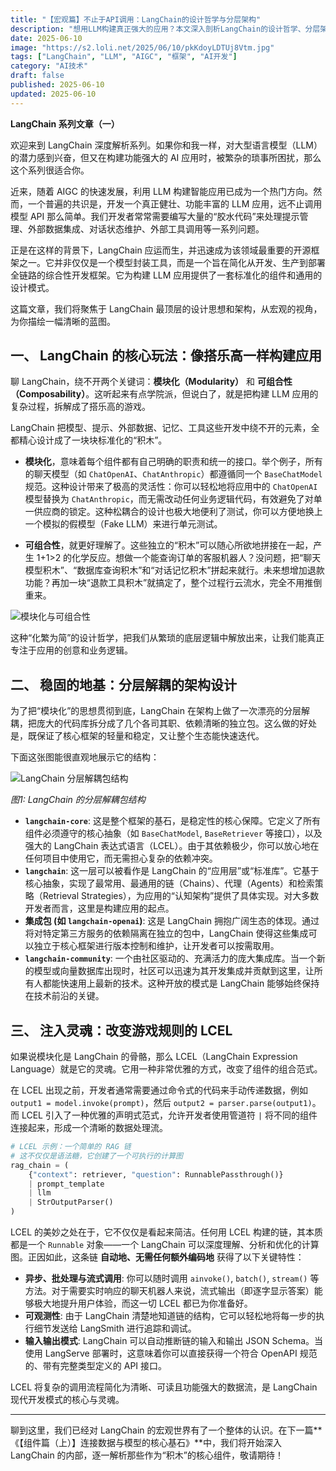 ```yaml
---
title: "【宏观篇】不止于API调用：LangChain的设计哲学与分层架构"
description: "想用LLM构建真正强大的应用？本文深入剖析LangChain的设计哲学、分层架构和核心灵魂LCEL，带你从宏观视角理解这个框架如何帮你告别“胶水代码”，释放创造力。"
date: 2025-06-10
image: "https://s2.loli.net/2025/06/10/pkKdoyLDTUj8Vtm.jpg"
tags: ["LangChain", "LLM", "AIGC", "框架", "AI开发"]
category: "AI技术"
draft: false
published: 2025-06-10
updated: 2025-06-10
---
```


**LangChain 系列文章（一）**

欢迎来到 LangChain 深度解析系列。如果你和我一样，对大型语言模型（LLM）的潜力感到兴奋，但又在构建功能强大的 AI 应用时，被繁杂的琐事所困扰，那么这个系列很适合你。

近来，随着 AIGC 的快速发展，利用 LLM 构建智能应用已成为一个热门方向。然而，一个普遍的共识是，开发一个真正健壮、功能丰富的 LLM 应用，远不止调用模型 API 那么简单。我们开发者常常需要编写大量的“胶水代码”来处理提示管理、外部数据集成、对话状态维护、外部工具调用等一系列问题。

正是在这样的背景下，LangChain 应运而生，并迅速成为该领域最重要的开源框架之一。它并非仅仅是一个模型封装工具，而是一个旨在简化从开发、生产到部署全链路的综合性开发框架。它为构建 LLM 应用提供了一套标准化的组件和通用的设计模式。

这篇文章，我们将聚焦于 LangChain 最顶层的设计思想和架构，从宏观的视角，为你描绘一幅清晰的蓝图。

## **一、 LangChain 的核心玩法：像搭乐高一样构建应用**

聊 LangChain，绕不开两个关键词：**模块化（Modularity）** 和 **可组合性（Composability）**。这听起来有点学院派，但说白了，就是把构建 LLM 应用的复杂过程，拆解成了搭乐高的游戏。

LangChain 把模型、提示、外部数据、记忆、工具这些开发中绕不开的元素，全都精心设计成了一块块标准化的“积木”。

* **模块化**，意味着每个组件都有自己明确的职责和统一的接口。举个例子，所有的聊天模型（如 `ChatOpenAI`、`ChatAnthropic`）都遵循同一个 `BaseChatModel` 规范。这种设计带来了极高的灵活性：你可以轻松地将应用中的 `ChatOpenAI` 模型替换为 `ChatAnthropic`，而无需改动任何业务逻辑代码，有效避免了对单一供应商的锁定。这种松耦合的设计也极大地便利了测试，你可以方便地换上一个模拟的假模型（Fake LLM）来进行单元测试。

* **可组合性**，就更好理解了。这些独立的“积木”可以随心所欲地拼接在一起，产生 1+1>2 的化学反应。想做一个能查询订单的客服机器人？没问题，把“聊天模型积木”、“数据库查询积木”和“对话记忆积木”拼起来就行。未来想增加退款功能？再加一块“退款工具积木”就搞定了，整个过程行云流水，完全不用推倒重来。

![模块化与可组合性](https://s2.loli.net/2025/06/10/xbZU2G6YR1aiLK7.jpg "模块化与可组合性概念图")

这种“化繁为简”的设计哲学，把我们从繁琐的底层逻辑中解放出来，让我们能真正专注于应用的创意和业务逻辑。

## **二、 稳固的地基：分层解耦的架构设计**

为了把“模块化”的思想贯彻到底，LangChain 在架构上做了一次漂亮的分层解耦，把庞大的代码库拆分成了几个各司其职、依赖清晰的独立包。这么做的好处是，既保证了核心框架的轻量和稳定，又让整个生态能快速迭代。

下面这张图能很直观地展示它的结构：

![LangChain 分层解耦包结构](https://mermaid.ink/svg/pako:eNqFVGtP2lAY_ivkfNoSQVBEJYSEoDEmmi3TL9tYlgoVmkBLamt0xgRFVJQBDnWbGi9TN5Mp4mWKMNyPWc858C922kLBAlk_nfNen-d9n5454OV8NLADP0-FA4bxAQ9rIN-UOKEaPEAqHeKdJVjYxJtnHqC65c_11gMcE85Gt2OCdz57zYm8wRUOP3d0Tjg94J2aQbM-D9tUe4Ri_e4AxbAGdJiHf6IwEcPFDNpfamw04n7v5nhabRckGV45w-glNrkFadrphNkd6SGO4hG0F1dLobVS-eoIJU9h6ljKJ0fcgyNKpINxPkN7ETXob2SBnMulYmUlRfAydbzVxuP0jDAWDjKCQPNTegQCcRqnal4Ni5TPkFlIhSTaXkF753B1GcavcfYzutnSl3dzoZDIMsJsM7mqo84wEYPpnypDfPIIE4Xy7RFOZMnw8fm5lI-j7YfK7jJaTWs04fdFmN4g1NBWDn3MwkKG8IX3pzB2jy_iLfjWtqFDo8NQyTySOlLxGKeX4acEOo7g22_4YhtvnRIwlcgOYQ-z-ziZ05CUsyf44BTt35HVwqvFp61bSwNmv2iMSF-dIF6EadY1rJ8aR6wU80R31XgXKwR4Lsx49SlUzdEqa4jj_MEm4fkVq3Ga5okAWrcbVfVqMpnIoGHsTipuo7MjuL-OUmnpcZcQ-w97vHmAIgv4poiLB-rGngyAYBmSI1Vo2lVblDzmYkFWytodqSOv_WQHfS2UoyWplKn9y7rVj9H8NF2vqFzrq88tq2mV6BkuXUv5wqvBsXGD6-Vwc50QIzQgU65anXIuWr7ckv-7X-vqoXy5JP3OESHh3Q2U_AEfbmAq12o8LoPR6KyLVG9UJqA3KiSajDKiWtX6E6S41bemjevJa9A2vfrnVv0NllqIKt72fk2s7UNUZbb3jyok6hCV4TQyBB0gRPMhivGRt39ODvQAIUCHaA-wk6OPnqTEoCCLbp6EUqLAjc2yXmAXeJHuADwn-gPAPkkFp8hNDPsogR5gKKLeUC0kTLFvOE67-nm5UzWbLJXm3ZzICsDer4QC-xyYAXaLrdfU02O2Wfss3VZLf19XbweYBfYui9lktZn7bTZbf2-XxWLtnu8AH5TqZlOfzWYm5m4r8fd09Vrm_wHrXrh0)

*图1: LangChain 的分层解耦包结构*

* **`langchain-core`**: 这是整个框架的基石，是稳定性的核心保障。它定义了所有组件必须遵守的核心抽象（如 `BaseChatModel`, `BaseRetriever` 等接口），以及强大的 LangChain 表达式语言（LCEL）。由于其依赖极少，你可以放心地在任何项目中使用它，而无需担心复杂的依赖冲突。
* **`langchain`**: 这一层可以被看作是 LangChain 的“应用层”或“标准库”。它基于核心抽象，实现了最常用、最通用的链（Chains）、代理（Agents）和检索策略（Retrieval Strategies），为应用的“认知架构”提供了具体实现。对大多数开发者而言，这里是构建应用的起点。
* **集成包 (如 `langchain-openai`)**: 这是 LangChain 拥抱广阔生态的体现。通过将对特定第三方服务的依赖隔离在独立的包中，LangChain 使得这些集成可以独立于核心框架进行版本控制和维护，让开发者可以按需取用。
* **`langchain-community`**: 一个由社区驱动的、充满活力的庞大集成库。当一个新的模型或向量数据库出现时，社区可以迅速为其开发集成并贡献到这里，让所有人都能快速用上最新的技术。这种开放的模式是 LangChain 能够始终保持在技术前沿的关键。

## **三、 注入灵魂：改变游戏规则的 LCEL**

如果说模块化是 LangChain 的骨骼，那么 LCEL（LangChain Expression Language）就是它的灵魂。它用一种非常优雅的方式，改变了组件的组合范式。

在 LCEL 出现之前，开发者通常需要通过命令式的代码来手动传递数据，例如 `output1 = model.invoke(prompt)`，然后 `output2 = parser.parse(output1)`。而 LCEL 引入了一种优雅的声明式范式，允许开发者使用管道符 `|` 将不同的组件连接起来，形成一个清晰的数据处理流。

```python
# LCEL 示例：一个简单的 RAG 链
# 这不仅仅是语法糖，它创建了一个可执行的计算图
rag_chain = (
    {"context": retriever, "question": RunnablePassthrough()}
    | prompt_template
    | llm
    | StrOutputParser()
)
```

LCEL 的美妙之处在于，它不仅仅是看起来简洁。任何用 LCEL 构建的链，其本质都是一个 `Runnable` 对象——一个 LangChain 可以深度理解、分析和优化的计算图。正因如此，这条链 **自动地、无需任何额外编码地** 获得了以下关键特性：

* **异步、批处理与流式调用**: 你可以随时调用 `ainvoke()`, `batch()`, `stream()` 等方法。对于需要实时响应的聊天机器人来说，流式输出（即逐字显示答案）能够极大地提升用户体验，而这一切 LCEL 都已为你准备好。
* **可观测性**: 由于 LangChain 清楚地知道链的结构，它可以轻松地将每一步的执行细节发送给 LangSmith 进行追踪和调试。
* **输入输出模式**: LangChain 可以自动推断链的输入和输出 JSON Schema。当使用 LangServe 部署时，这意味着你可以直接获得一个符合 OpenAPI 规范的、带有完整类型定义的 API 接口。

LCEL 将复杂的调用流程简化为清晰、可读且功能强大的数据流，是 LangChain 现代开发模式的核心与灵魂。

---

聊到这里，我们已经对 LangChain 的宏观世界有了一个整体的认识。在下一篇**《【组件篇（上）】连接数据与模型的核心基石》**中，我们将开始深入 LangChain 的内部，逐一解析那些作为“积木”的核心组件，敬请期待！
